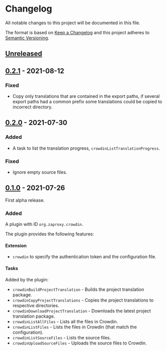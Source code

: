 # Changelog
All notable changes to this project will be documented in this file.

The format is based on [Keep a Changelog](https://keepachangelog.com/en/1.0.0/)
and this project adheres to [Semantic Versioning](https://semver.org/spec/v2.0.0.html).

## [Unreleased]


## [0.2.1] - 2021-08-12
### Fixed
- Copy only translations that are contained in the export paths, if several export
  paths had a common prefix some translations could be copied to incorrect directory.

## [0.2.0] - 2021-07-30
### Added
- A task to list the translation progress, `crowdinListTranslationProgress`.

### Fixed
- Ignore empty source files.

## [0.1.0] - 2021-07-26
First alpha release.

### Added
A plugin with ID `org.zaproxy.crowdin`.

The plugin provides the following features:

#### Extension
 - `crowdin` to specify the authentication token and the configuration file.

#### Tasks
Added by the plugin:
 - `crowdinBuildProjectTranslation` - Builds the project translation package.
 - `crowdinCopyProjectTranslations` - Copies the project translations to respective directories.
 - `crowdinDownloadProjectTranslation` - Downloads the latest project translation package.
 - `crowdinListAllFiles` - Lists all the files in Crowdin.
 - `crowdinListFiles` - Lists the files in Crowdin (that match the configuration).
 - `crowdinListSourceFiles` - Lists the source files.
 - `crowdinUploadSourceFiles` - Uploads the source files to Crowdin.


[Unreleased]: https://github.com/zaproxy/gradle-plugin-crowdin/compare/v0.2.1...HEAD
[0.2.1]: https://github.com/zaproxy/gradle-plugin-crowdin/compare/v0.2.0...v0.2.1
[0.2.0]: https://github.com/zaproxy/gradle-plugin-crowdin/compare/v0.1.0...v0.2.0
[0.1.0]: https://github.com/zaproxy/gradle-plugin-crowdin/compare/f935566adf4ba84f9a15def93643ef2d482ee2fc...v0.1.0
